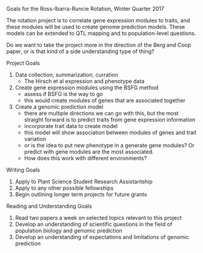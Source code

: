 Goals for the Ross-Ibarra-Runcie Rotation, Winter Quarter 2017

The rotation project is to correlate gene expression modules to traits, and these
modules will be used to create genome prediction models. These models can be extended to
QTL mapping and to population-level questions.

Do we want to take the project more in the direction of the Berg and Coop paper, or is
that kind of a side understanding type of thing?

Project Goals

1. Data collection, summarization, curration 
	- The Hirsch et al expression and phenotype data
2. Create gene expression modules using the BSFG method
	- assess if BSFG is the way to go
	- this would create modules of genes that are associated together
3. Create a genomic prediction model
	- there are multiple directions we can go with this, but the most straight
		forward is to predict traits from gene expression information
	- incorporate trait data to create model
	- this model will show association between modules of genes and trait variation
	- or is the idea to put new phenotype in a generate gene modules? Or predict with gene modules are the most associated.
	- How does this work with different environments?

Writing Goals

1. Apply to Plant Science Student Research Assistantship
2. Apply to any other possible fellowships
3. Begin outlining longer term projects for future grants

Reading and Understanding Goals

1. Read two papers a week on selected topics relevant to this project
2. Develop an understanding of scientific questions in the field of population biology and genomic prediction
3. Develop an understanding of expectations and limitations of genomic prediction


